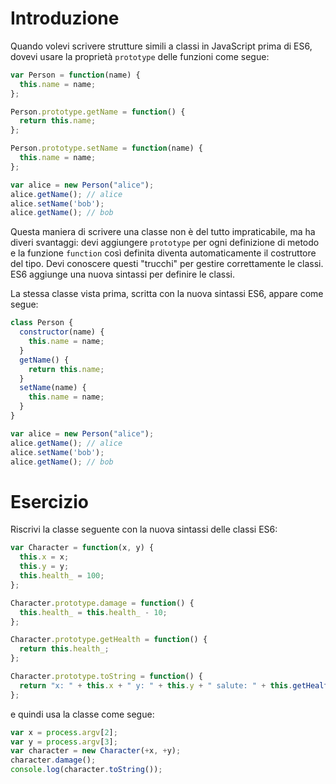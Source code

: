# Introduzione
Quando volevi scrivere strutture simili a classi in JavaScript prima di ES6, dovevi usare la proprietà `prototype` delle funzioni come segue:

```javascript
var Person = function(name) {
  this.name = name;
};

Person.prototype.getName = function() {
  return this.name;
};

Person.prototype.setName = function(name) {
  this.name = name;
};

var alice = new Person("alice");
alice.getName(); // alice
alice.setName('bob');
alice.getName(); // bob
```

Questa maniera di scrivere una classe non è del tutto impraticabile, ma ha diveri
svantaggi: devi aggiungere `prototype` per ogni definizione di metodo e la funzione
`function` così definita diventa automaticamente il costruttore del tipo.
Devi conoscere questi "trucchi" per gestire correttamente le classi. ES6 aggiunge una nuova sintassi per definire le classi.

La stessa classe vista prima, scritta con la nuova sintassi ES6, appare come segue:

```javascript
class Person {
  constructor(name) {
    this.name = name;
  }
  getName() {
    return this.name;
  }
  setName(name) {
    this.name = name;
  }
}

var alice = new Person("alice");
alice.getName(); // alice
alice.setName('bob');
alice.getName(); // bob
```

# Esercizio

Riscrivi la classe seguente con la nuova sintassi delle classi ES6:

```javascript
var Character = function(x, y) {
  this.x = x;
  this.y = y;
  this.health_ = 100;
};

Character.prototype.damage = function() {
  this.health_ = this.health_ - 10;
};

Character.prototype.getHealth = function() {
  return this.health_;
};

Character.prototype.toString = function() {
  return "x: " + this.x + " y: " + this.y + " salute: " + this.getHealth();
};
```

e quindi usa la classe come segue:

```javascript
var x = process.argv[2];
var y = process.argv[3];
var character = new Character(+x, +y);
character.damage();
console.log(character.toString());
```
